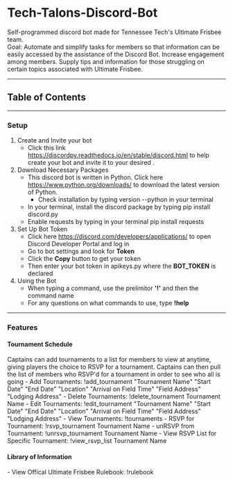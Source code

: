 # Tech-Talons-Discord-Bot
Self-programmed discord bot made for Tennessee Tech's Ultimate Frisbee team.<br>
Goal: Automate and simplify tasks for members so that information can be easily accessed by the assistance of the Discord Bot. Increase engagement among members. Supply tips and information for those struggling on certain topics associated with Ultimate Frisbee.

---

## Table of Contents

---

### Setup
1. Create and Invite your bot
   - Click this link https://discordpy.readthedocs.io/en/stable/discord.html to help create your bot and invite it to your desired .
2. Download Necessary Packages
   - This discord bot is written in Python. Click here https://www.python.org/downloads/ to download the latest version of Python.
     - Check installation by typing version --python in your terminal
   - In your terminal, install the discord package by typing pip install discord.py
   - Enable requests by typing in your terminal pip install requests
3. Set Up Bot Token
   - Click here https://discord.com/developers/applications/ to open Discord Developer Portal and log in
   - Go to bot settings and look for **Token**
   - Click the **Copy** button to get your token
   - Then enter your bot token in apikeys.py where the **BOT_TOKEN** is declared
4. Using the Bot
   - When typing a command, use the prelimitor **'!'** and then the command name
   - For any questions on what commands to use, type **!help**
---

### Features
<h4>Tournament Schedule</h4>
Captains can add tournaments to a list for members to view at anytime, giving players the choice to RSVP for a tournament. Captains can then pull the list of members who RSVP'd for a tournament in order to see who all is going
- Add Tournaments: !add_tournament "Tournament Name" "Start Date" "End Date" "Location" "Arrival on Field Time" "Field Address" "Lodging Address" 
- Delete Tournaments: !delete_tournament Tournament Name
- Edit Tournaments: !edit_tournament "Tournament Name" "Start Date" "End Date" "Location" "Arrival on Field Time" "Field Address" "Lodging Address" 
- View Tournaments: !tournaments
- RSVP for Tournament: !rsvp_tournament Tournament Name
- unRSVP from Tournament: !unrsvp_tournament Tournament Name
- View RSVP List for Specific Tournament: !view_rsvp_list Tournament Name
<h4>Library of Information</h4>
- View Offical Ultimate Frisbee Rulebook: !rulebook
